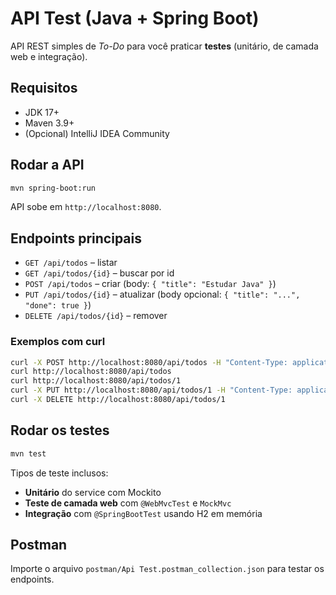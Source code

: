 # API Test (Java + Spring Boot)

API REST simples de *To-Do* para você praticar **testes** (unitário, de camada web e integração).

## Requisitos
- JDK 17+
- Maven 3.9+
- (Opcional) IntelliJ IDEA Community

## Rodar a API
```bash
mvn spring-boot:run
```
API sobe em `http://localhost:8080`.

## Endpoints principais
- `GET /api/todos` – listar
- `GET /api/todos/{id}` – buscar por id
- `POST /api/todos` – criar (body: `{ "title": "Estudar Java" }`)
- `PUT /api/todos/{id}` – atualizar (body opcional: `{ "title": "...", "done": true }`)
- `DELETE /api/todos/{id}` – remover

### Exemplos com curl
```bash
curl -X POST http://localhost:8080/api/todos -H "Content-Type: application/json" -d '{"title":"Estudar Java"}'
curl http://localhost:8080/api/todos
curl http://localhost:8080/api/todos/1
curl -X PUT http://localhost:8080/api/todos/1 -H "Content-Type: application/json" -d '{"done":true}'
curl -X DELETE http://localhost:8080/api/todos/1
```

## Rodar os testes
```bash
mvn test
```

Tipos de teste inclusos:
- **Unitário** do service com Mockito
- **Teste de camada web** com `@WebMvcTest` e `MockMvc`
- **Integração** com `@SpringBootTest` usando H2 em memória

## Postman
Importe o arquivo `postman/Api Test.postman_collection.json` para testar os endpoints.